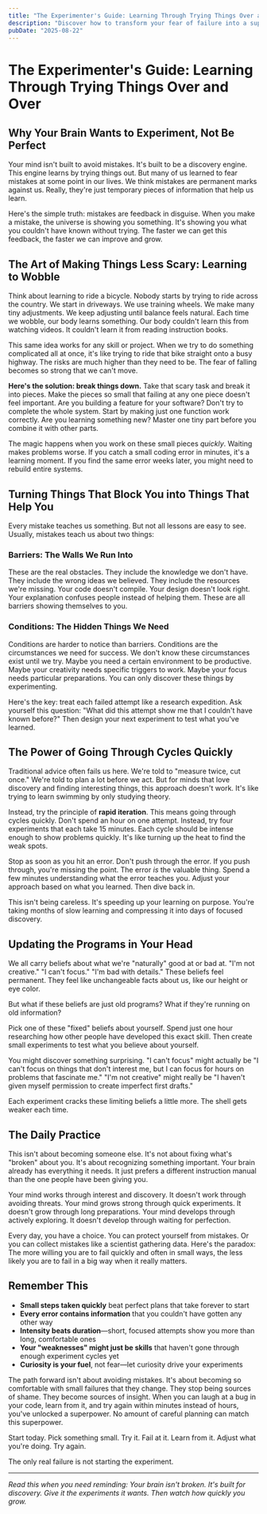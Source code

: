 ```yaml
---
title: "The Experimenter's Guide: Learning Through Trying Things Over and Over"
description: "Discover how to transform your fear of failure into a superpower through rapid experimentation, small iterations, and treating mistakes as valuable feedback rather than permanent marks against you."
pubDate: "2025-08-22"
---
```


# The Experimenter's Guide: Learning Through Trying Things Over and Over

## Why Your Brain Wants to Experiment, Not Be Perfect

Your mind isn't built to avoid mistakes. It's built to be a discovery engine. This engine learns by trying things out. But many of us learned to fear mistakes at some point in our lives. We think mistakes are permanent marks against us. Really, they're just temporary pieces of information that help us learn.

Here's the simple truth: mistakes are feedback in disguise. When you make a mistake, the universe is showing you something. It's showing you what you couldn't have known without trying. The faster we can get this feedback, the faster we can improve and grow.

## The Art of Making Things Less Scary: Learning to Wobble

Think about learning to ride a bicycle. Nobody starts by trying to ride across the country. We start in driveways. We use training wheels. We make many tiny adjustments. We keep adjusting until balance feels natural. Each time we wobble, our body learns something. Our body couldn't learn this from watching videos. It couldn't learn it from reading instruction books.

This same idea works for any skill or project. When we try to do something complicated all at once, it's like trying to ride that bike straight onto a busy highway. The risks are much higher than they need to be. The fear of falling becomes so strong that we can't move.

**Here's the solution: break things down.** Take that scary task and break it into pieces. Make the pieces so small that failing at any one piece doesn't feel important. Are you building a feature for your software? Don't try to complete the whole system. Start by making just one function work correctly. Are you learning something new? Master one tiny part before you combine it with other parts.

The magic happens when you work on these small pieces *quickly*. Waiting makes problems worse. If you catch a small coding error in minutes, it's a learning moment. If you find the same error weeks later, you might need to rebuild entire systems.

## Turning Things That Block You into Things That Help You

Every mistake teaches us something. But not all lessons are easy to see. Usually, mistakes teach us about two things:

### Barriers: The Walls We Run Into
These are the real obstacles. They include the knowledge we don't have. They include the wrong ideas we believed. They include the resources we're missing. Your code doesn't compile. Your design doesn't look right. Your explanation confuses people instead of helping them. These are all barriers showing themselves to you.

### Conditions: The Hidden Things We Need
Conditions are harder to notice than barriers. Conditions are the circumstances we need for success. We don't know these circumstances exist until we try. Maybe you need a certain environment to be productive. Maybe your creativity needs specific triggers to work. Maybe your focus needs particular preparations. You can only discover these things by experimenting.

Here's the key: treat each failed attempt like a research expedition. Ask yourself this question: "What did this attempt show me that I couldn't have known before?" Then design your next experiment to test what you've learned.

## The Power of Going Through Cycles Quickly

Traditional advice often fails us here. We're told to "measure twice, cut once." We're told to plan a lot before we act. But for minds that love discovery and finding interesting things, this approach doesn't work. It's like trying to learn swimming by only studying theory.

Instead, try the principle of **rapid iteration**. This means going through cycles quickly. Don't spend an hour on one attempt. Instead, try four experiments that each take 15 minutes. Each cycle should be intense enough to show problems quickly. It's like turning up the heat to find the weak spots.

Stop as soon as you hit an error. Don't push through the error. If you push through, you're missing the point. The error *is* the valuable thing. Spend a few minutes understanding what the error teaches you. Adjust your approach based on what you learned. Then dive back in.

This isn't being careless. It's speeding up your learning on purpose. You're taking months of slow learning and compressing it into days of focused discovery.

## Updating the Programs in Your Head

We all carry beliefs about what we're "naturally" good at or bad at. "I'm not creative." "I can't focus." "I'm bad with details." These beliefs feel permanent. They feel like unchangeable facts about us, like our height or eye color.

But what if these beliefs are just old programs? What if they're running on old information?

Pick one of these "fixed" beliefs about yourself. Spend just one hour researching how other people have developed this exact skill. Then create small experiments to test what you believe about yourself.

You might discover something surprising. "I can't focus" might actually be "I can't focus on things that don't interest me, but I can focus for hours on problems that fascinate me." "I'm not creative" might really be "I haven't given myself permission to create imperfect first drafts."

Each experiment cracks these limiting beliefs a little more. The shell gets weaker each time.

## The Daily Practice

This isn't about becoming someone else. It's not about fixing what's "broken" about you. It's about recognizing something important. Your brain already has everything it needs. It just prefers a different instruction manual than the one people have been giving you.

Your mind works through interest and discovery. It doesn't work through avoiding threats. Your mind grows strong through quick experiments. It doesn't grow through long preparations. Your mind develops through actively exploring. It doesn't develop through waiting for perfection.

Every day, you have a choice. You can protect yourself from mistakes. Or you can collect mistakes like a scientist gathering data. Here's the paradox: The more willing you are to fail quickly and often in small ways, the less likely you are to fail in a big way when it really matters.

## Remember This

- **Small steps taken quickly** beat perfect plans that take forever to start
- **Every error contains information** that you couldn't have gotten any other way
- **Intensity beats duration**—short, focused attempts show you more than long, comfortable ones
- **Your "weaknesses" might just be skills** that haven't gone through enough experiment cycles yet
- **Curiosity is your fuel**, not fear—let curiosity drive your experiments

The path forward isn't about avoiding mistakes. It's about becoming so comfortable with small failures that they change. They stop being sources of shame. They become sources of insight. When you can laugh at a bug in your code, learn from it, and try again within minutes instead of hours, you've unlocked a superpower. No amount of careful planning can match this superpower.

Start today. Pick something small. Try it. Fail at it. Learn from it. Adjust what you're doing. Try again.

The only real failure is not starting the experiment.

---

*Read this when you need reminding: Your brain isn't broken. It's built for discovery. Give it the experiments it wants. Then watch how quickly you grow.*
